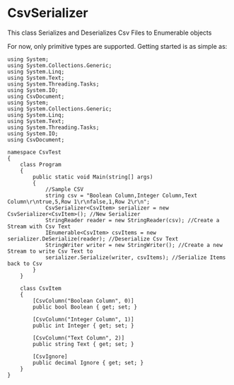 # CsvSerializer
This class Serializes and Deserializes Csv Files to Enumerable objects

For now, only primitive types are supported.  Getting started is as simple as:

	using System;
	using System.Collections.Generic;
	using System.Linq;
	using System.Text;
	using System.Threading.Tasks;
	using System.IO;
	using CsvDocument;
	using System;
	using System.Collections.Generic;
	using System.Linq;
	using System.Text;
	using System.Threading.Tasks;
	using System.IO;
	using CsvDocument;

	namespace CsvTest
	{
		class Program
		{
			public static void Main(string[] args)
			{
				//Sample CSV
				string csv = "Boolean Column,Integer Column,Text Column\r\ntrue,5,Row 1\r\nfalse,1,Row 2\r\n";
				CsvSerializer<CsvItem> serializer = new CsvSerializer<CsvItem>(); //New Serializer
				StringReader reader = new StringReader(csv); //Create a Stream with Csv Text
				IEnumerable<CsvItem> csvItems = new serializer.DeSerialize(reader); //Deserialize Csv Text
				StringWriter writer = new StringWriter(); //Create a new Stream to write Csv Text to
				serializer.Serialize(writer, csvItems); //Serialize Items back to Csv
			}
		}

		class CsvItem
		{
			[CsvColumn("Boolean Column", 0)]
			public bool Boolean { get; set; }

			[CsvColumn("Integer Column", 1)]
			public int Integer { get; set; }
			
			[CsvColumn("Text Column", 2)]
			public string Text { get; set; }
			
			[CsvIgnore]
			public decimal Ignore { get; set; }
		}
	}




